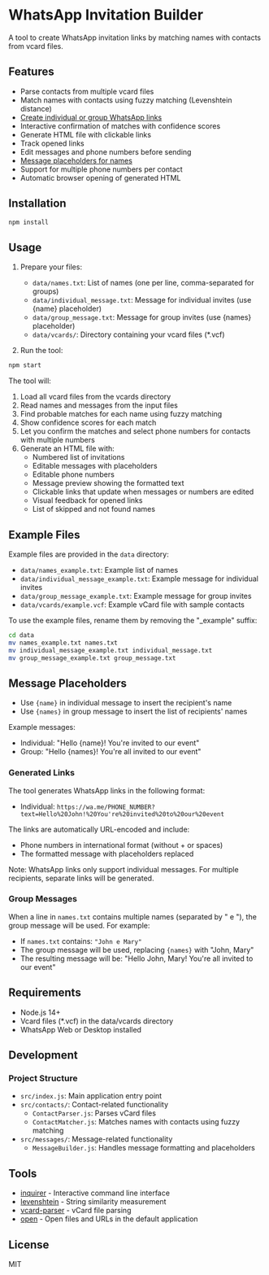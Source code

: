 # WhatsApp Invitation Builder

A tool to create WhatsApp invitation links by matching names with contacts from vcard files.

## Features

- Parse contacts from multiple vcard files
- Match names with contacts using fuzzy matching (Levenshtein distance)
- [Create individual or group WhatsApp links](#message-placeholders)
- Interactive confirmation of matches with confidence scores
- Generate HTML file with clickable links
- Track opened links
- Edit messages and phone numbers before sending
- [Message placeholders for names](#message-placeholders)
- Support for multiple phone numbers per contact
- Automatic browser opening of generated HTML

## Installation

```bash
npm install
```

## Usage

1. Prepare your files:

   - `data/names.txt`: List of names (one per line, comma-separated for groups)
   - `data/individual_message.txt`: Message for individual invites (use {name} placeholder)
   - `data/group_message.txt`: Message for group invites (use {names} placeholder)
   - `data/vcards/`: Directory containing your vcard files (\*.vcf)

2. Run the tool:

```bash
npm start
```

The tool will:

1. Load all vcard files from the vcards directory
2. Read names and messages from the input files
3. Find probable matches for each name using fuzzy matching
4. Show confidence scores for each match
5. Let you confirm the matches and select phone numbers for contacts with multiple numbers
6. Generate an HTML file with:
   - Numbered list of invitations
   - Editable messages with placeholders
   - Editable phone numbers
   - Message preview showing the formatted text
   - Clickable links that update when messages or numbers are edited
   - Visual feedback for opened links
   - List of skipped and not found names

## Example Files

Example files are provided in the `data` directory:

- `data/names_example.txt`: Example list of names
- `data/individual_message_example.txt`: Example message for individual invites
- `data/group_message_example.txt`: Example message for group invites
- `data/vcards/example.vcf`: Example vCard file with sample contacts

To use the example files, rename them by removing the "\_example" suffix:

```bash
cd data
mv names_example.txt names.txt
mv individual_message_example.txt individual_message.txt
mv group_message_example.txt group_message.txt
```

## Message Placeholders

- Use `{name}` in individual message to insert the recipient's name
- Use `{names}` in group message to insert the list of recipients' names

Example messages:

- Individual: "Hello {name}! You're invited to our event"
- Group: "Hello {names}! You're all invited to our event"

### Generated Links

The tool generates WhatsApp links in the following format:

- Individual: `https://wa.me/PHONE_NUMBER?text=Hello%20John!%20You're%20invited%20to%20our%20event`

The links are automatically URL-encoded and include:
- Phone numbers in international format (without + or spaces)
- The formatted message with placeholders replaced

Note: WhatsApp links only support individual messages. For multiple recipients, separate links will be generated.

### Group Messages

When a line in `names.txt` contains multiple names (separated by " e "), the group message will be used. For example:

- If `names.txt` contains: `"John e Mary"`
- The group message will be used, replacing `{names}` with "John, Mary"
- The resulting message will be: "Hello John, Mary! You're all invited to our event"

## Requirements

- Node.js 14+
- Vcard files (\*.vcf) in the data/vcards directory
- WhatsApp Web or Desktop installed

## Development

### Project Structure

- `src/index.js`: Main application entry point
- `src/contacts/`: Contact-related functionality
  - `ContactParser.js`: Parses vCard files
  - `ContactMatcher.js`: Matches names with contacts using fuzzy matching
- `src/messages/`: Message-related functionality
  - `MessageBuilder.js`: Handles message formatting and placeholders

## Tools

- [inquirer](https://github.com/SBoudrias/Inquirer.js) - Interactive command line interface
- [levenshtein](https://github.com/gf3/Levenshtein) - String similarity measurement
- [vcard-parser](https://github.com/taoyuan/vcard-parser) - vCard file parsing
- [open](https://github.com/sindresorhus/open) - Open files and URLs in the default application

## License

MIT

